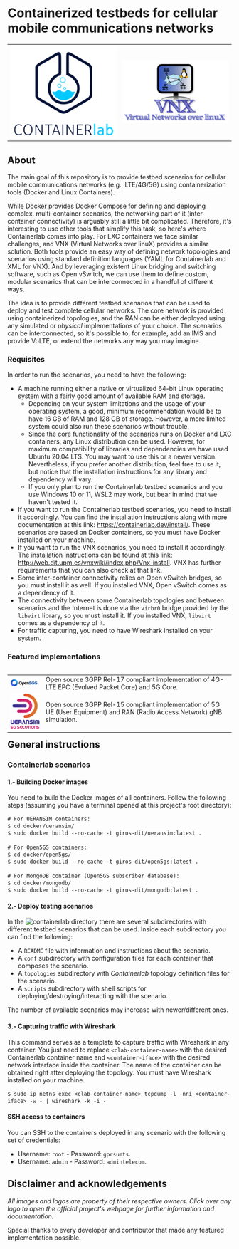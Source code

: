 # Containerized testbeds for cellular mobile communications networks

<table align="center">
	<tr>
		<td><a href="https://containerlab.dev/"><img src="resources/images/containerlab-logo.png"></a></td>
		<td><a href="http://web.dit.upm.es/vnxwiki/index.php/Main_Page"><img src="resources/images/vnx-logo.png"></a></td>
	</tr>
</table>

## About

The main goal of this repository is to provide testbed scenarios for cellular mobile communications networks (e.g., LTE/4G/5G) using containerization tools (Docker and Linux Containers).

While Docker provides Docker Compose for defining and deploying complex, multi-container scenarios, the networking part of it (inter-container connectivity) is arguably still a little bit complicated. Therefore, it's interesting to use other tools that simplify this task, so here's where Containerlab comes into play. For LXC containers we face similar challenges, and VNX (Virtual Networks over linuX) provides a similar solution. Both tools provide an easy way of defining network topologies and scenarios using standard definition languages (YAML for Containerlab and XML for VNX). And by leveraging existent Linux bridging and switching software, such as Open vSwitch, we can use them to define custom, modular scenarios that can be interconnected in a handful of different ways.

The idea is to provide different testbed scenarios that can be used to deploy and test complete cellular networks. The core network is provided using containerized topologies, and the RAN can be either deployed using any simulated or _physical_ implementations of your choice. The scenarios can be interconnected, so it's possible to, for example, add an IMS and provide VoLTE, or extend the networks any way you may imagine.

### Requisites

In order to run the scenarios, you need to have the following:
- A machine running either a native or virtualized 64-bit Linux operating system with a fairly good amount of available RAM and storage.
	- Depending on your system limitations and the usage of your operating system, a good, minimum recommendation would be to have 16 GB of RAM and 128 GB of storage. However, a more limited system could also run these scenarios without trouble.
	- Since the core functionality of the scenarios runs on Docker and LXC containers, any Linux distribution can be used. However, for maximum compatibility of libraries and dependencies we have used Ubuntu 20.04 LTS. You may want to use this or a newer version. Nevertheless, if you prefer another distribution, feel free to use it, but notice that the installation instructions for any library and dependency will vary.
	- If you only plan to run the Containerlab testbed scenarios and you use Windows 10 or 11, WSL2 may work, but bear in mind that we haven't tested it.
- If you want to run the Containerlab testbed scenarios, you need to install it accordingly. You can find the installation instructions along with more documentation at this link: https://containerlab.dev/install/. These scenarios are based on Docker containers, so you must have Docker installed on your machine.
- If you want to run the VNX scenarios, you need to install it accordingly. The installation instructions can be found at this link: http://web.dit.upm.es/vnxwiki/index.php/Vnx-install. VNX has further requirements that you can also check at that link.
- Some inter-container connectivity relies on Open vSwitch bridges, so you must install it as well. If you installed VNX, Open vSwitch comes as a dependency of it.
- The connectivity between some Containerlab topologies and between scenarios and the Internet is done via the `virbr0` bridge provided by the `libvirt` library, so you must install it. If you installed VNX, `libvirt` comes as a dependency of it.
- For traffic capturing, you need to have Wireshark installed on your system.

### Featured implementations

<table align="left">
	<tr>
		<td><a href="https://open5gs.org"><img src="resources/images/open5gs-logo.png"></a></td>
		<td>Open source 3GPP Rel-17 compliant implementation of 4G-LTE EPC (Evolved Packet Core) and 5G Core.</td>
	</tr>
	<tr>
		<td><a href="https://github.com/aligungr/UERANSIM"><img src="resources/images/ueransim-logo.png"></a></td>
		<td>Open source 3GPP Rel-15 compliant implementation of 5G UE (User Equipment) and RAN (Radio Access Network) gNB simulation.</td>
	</tr>
</table>

## General instructions

### Containerlab scenarios

#### 1.- Building Docker images

You need to build the Docker images of all containers. Follow the following steps (assuming you have a terminal opened at this project's root directory):

```
# For UERANSIM containers:
$ cd docker/ueransim/
$ sudo docker build --no-cache -t giros-dit/ueransim:latest .

# For Open5GS containers:
$ cd docker/open5gs/
$ sudo docker build --no-cache -t giros-dit/open5gs:latest .

# For MongoDB container (Open5GS subscriber database):
$ cd docker/mongodb/
$ sudo docker build --no-cache -t giros-dit/mongodb:latest .
```

#### 2.- Deploy testing scenarios

In the ![`containerlab`](containerlab) directory there are several subdirectories with different testbed scenarios that can be used. Inside each subdirectory you can find the following:

- A `README` file with information and instructions about the scenario.
- A `conf` subdirectory with configuration files for each container that composes the scenario.
- A `topologies` subdirectory with _Containerlab_ topology definition files for the scenario.
- A `scripts` subdirectory with shell scripts for deploying/destroying/interacting with the scenario.

The number of available scenarios may increase with newer/different ones.

#### 3.- Capturing traffic with Wireshark

This command serves as a template to capture traffic with Wireshark in any container. You just need to replace `<clab-container-name>` with the desired Containerlab container name and `<container-iface>` with the desired network interface inside the container.
The name of the container can be obtained right after deploying the topology. You must have Wireshark installed on your machine.

```
$ sudo ip netns exec <clab-container-name> tcpdump -l -nni <container-iface> -w - | wireshark -k -i -
```

#### SSH access to containers

You can SSH to the containers deployed in any scenario with the following set of credentials:
- Username: `root` - Password: `gprsumts`.
- Username: `admin` - Password: `admintelecom`.

## Disclaimer and acknowledgements
_All images and logos are property of their respective owners. Click over any logo to open the official project's webpage for further information and documentation._

Special thanks to every developer and contributor that made any featured implementation possible.
